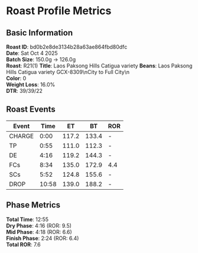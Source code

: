 # Roast Profile Metrics

## Basic Information
**Roast ID**: bd0b2e8de3134b28a63ae864fbd80dfc  
**Date**: Sat Oct 4 2025  
**Batch Size**: 150.0g → 126.0g  
**Roast**: R21(1)
**Title**: Laos Paksong Hills Catigua variety
**Beans**: Laos Paksong Hills Catigua variety GCX-8309\nCity to Full City\n  
**Color**: 0  
**Weight Loss**: 16.0%  
**DTR**: 39/39/22  

## Roast Events

| Event | Time | ET | BT | ROR |
|-------|------|----|----|-----|
| CHARGE | 0:00 | 117.2 | 133.4 | - |
| TP | 0:55 | 111.0 | 112.3 | - |
| DE | 4:16 | 119.2 | 144.3 | - |
| FCs | 8:34 | 135.0 | 172.9 | 4.4 |
| SCs | 5:52 | 124.8 | 155.6 | - |
| DROP | 10:58 | 139.0 | 188.2 | - |

## Phase Metrics
**Total Time**: 12:55  
**Dry Phase**: 4:16 (ROR: 9.5)  
**Mid Phase**: 4:18 (ROR: 6.6)  
**Finish Phase**: 2:24 (ROR: 6.4)  
**Total ROR**: 7.6  
